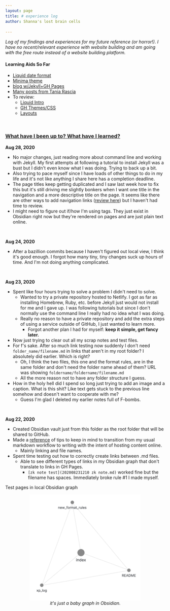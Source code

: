 ```yaml
---
layout: page
title: # experience log
author: Shanna's lost brain cells

---
```

<i>
Log of my findings and experiences for my future reference (or horror!). I have no recent/relevant experience with website building and am going with the free route instead of a website building platform.</i>


#### Learning Aids So Far
- [Liquid date format](https://shopify.github.io/liquid/filters/date/)
- [Minima theme](https://github.com/jekyll/minima)
- [blog w/Jekyll+GH Pages](https://kalyanv.com/2018/09/12/build-a-blog-using-jekyll-and-deploy-to-github-pages-and-set-custom-domain.html)
- [Many posts from Tania Rascia](https://www.taniarascia.com/)
- To review: 
	- [Liquid Intro](https://shopify.github.io/liquid/basics/introduction/)
	- [GH Themes/CSS](https://docs.github.com/en/github/working-with-github-pages/adding-a-theme-to-your-github-pages-site-using-jekyll)
	- [Layouts](https://jekyllrb.com/docs/step-by-step/04-layouts/)

<br>

### <ins>What have I been up to? What have I learned?</ins>


**Aug 28, 2020**
- No major changes, just reading more about command line and working with Jekyll. My first attempts at following a tutorial to install Jekyll was a bust but I didn't even know what I was doing. Trying to back up a bit.
- Also trying to pace myself since I have loads of other things to do in my life and it's not like anything I share here has a completion deadline.
- The page titles keep getting duplicated and I saw last week how to fix this but it's still driving me slightly bonkers when I want one title in the navigation and a more descriptive title on the page. It seems like there are other ways to add navigation links ([review here](https://jekyllrb.com/tutorials/navigation/)) but I haven't had time to review.
- I might need to figure out if/how I'm using tags. They just exist in Obsidian right now but they're rendered on pages and are just plain text online.

<br>

**Aug 24, 2020**
- After a bazillion commits because I haven't figured out local view, I think it's good enough. I forgot how many tiny, tiny changes suck up hours of time. And I'm not doing anything complicated.

<br>

**Aug 23, 2020**
- Spent like four hours trying to solve a problem I didn't need to solve.
	- Wanted to try a private repository hosted to Netlify. I got as far as installing Homebrew, Ruby, etc. before Jekyll just would not install for me and I gave up. I was following tutorials but since I don't normally use the command line I really had no idea what I was doing.
	- Really no reason to have a private repository and add the extra steps of using a service outside of GitHub, I just wanted to learn more.
		- Forgot another plan I had for myself: **keep it simple, get fancy later.** 
- Now just trying to clear out all my scrap notes and test files.
- For f's sake. After so much link testing now suddenly I don't need `folder_name/filename.md` in links that aren't in my root folder? I absolutely did earlier. Which is right?
	- Oh, I think the two files, this one and the format rules, are in the same folder and don't need the folder name ahead of them? URL was showing `foldername/foldername/filename.md`
	- All the more reason not to have any folder structure I guess.
- How in the holy hell did I spend so long just trying to add an image and a caption. What is this shit? Like text gets stuck to the previous line somehow and doesn't want to cooperate with me?
	- Guess I'm glad I deleted my earlier notes full of F-bombs.


<br>

**Aug 22, 2020**
- Created Obsidian vault just from this folder as the root folder that will be shared to GitHub.
- Made a [reference](new_format_rules.md) of tips to keep in mind to transition from my usual markdown workflow to writing with the intent of hosting content online.
	- Mainly linking and file names.
- Spent time testing out how to correctly create links between .md files.
	- Able to see different types of links in my Obsidian graph that don't translate to links in GH Pages.
		- `[zk note test](202008231210 zk note.md)` worked fine but the filename has spaces. Immediately broke rule #1 I made myself.

Test pages in local Obsidian graph

<p align="center">
  <img align="center" width="350" src="../site_images/obsidian_graph_20200823170128.png"><br>
	<i>it's just a baby graph in Obsidian.</i>
</p>

